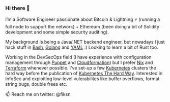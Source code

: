### Hi there 👋

I’m a Software Engineer passionate about Bitcoin & Lightning ⚡ (running a full node to support the network) + Ethereum (been doing a bit of Solidity development and some simple security auditing).

My background is being a Java/.NET backend engineer, but nowadays I just hack stuff in [Bash](https://www.gnu.org/software/bash/), [Golang](https://golang.org) and [YAML](https://noyaml.com) :) Looking to learn a bit of Rust too.

Working in the DevSecOps field (I have experience with configuration management through [Puppet](https://puppet.com) and [Cloudformation](https://aws.amazon.com/cloudformation/)) but I prefer [Nix](https://nixos.org/) and [Terraform](https://www.terraform.io) whenever possible. I've set-up a few [Kubernetes](https://kubernetes.io) clusters the hard way before the publication of [Kubernetes The Hard Way](https://github.com/kelseyhightower/kubernetes-the-hard-way). Interested in InfoSec and exploiting low-level vulerabilites like buffer overflows, format string bugs, double frees etc.

📫 Reach me on twitter: @fiksn
